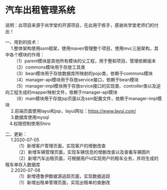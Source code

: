 # 汽车出租管理系统
说明：此项目来源于尚学堂的开源项目，在此用于练手，感谢尚学堂老师们的付出！


一、用到的技术：<br>
 &emsp; 1.整体架构使用ssm框架，使用maven管理整个项目，使用mvc三层架构，其中各个模块的作用：<br>
     &emsp;&emsp;（1）parent模块是其他所有模块的父工程，用于整和项目，管理依赖版本<br>
     &emsp;&emsp;（2）commons模块用于存放工具类<br>
     &emsp;&emsp;（3）bean模块用于存放数据库所映射的pojo类，依赖于commons模块<br>
     &emsp;&emsp;（4）manager-api模块用于存放service接口，依赖于bean模块<br>
     &emsp;&emsp;（5）manager-impl模块用于存放srvice接口的实现类、controller类以及逆向工程生成的mapper映射文件，依赖于manager-api模块<br>
     &emsp;&emsp;（6）main模块用于存放jsp页面以及ssm配置文件，依赖于manager-impl模块<br>
 &emsp; 2.前端页面使用layui和jsp，layui网址：https://www.layui.com/   <br>
 &emsp; 3.数据库使用mysql<br>
 &emsp;4.权限控制使用Shiro<br>
 
 二、更新：<br>
 &emsp; 1.2020-07-05<br>
 &emsp; &emsp; （1）新增客户管理页面，实现客户的增删改查<br>
 &emsp; &emsp; （2）新增车辆管理页面，实现车辆信息的增删改查以及查看车辆图片<br>
 &emsp; &emsp; （2）新增汽车出租页面，可根据用户id实现用户的租车业务，并将生成的租车单存入数据库<br>
 &emsp; 2.2020-07-08<br>
  &emsp; &emsp; （1）新增德鲁伊数据源追踪页面，实现数据追踪<br>
  &emsp; &emsp; （1）新增出租单管理页面，实现出租单的查删改<br>
